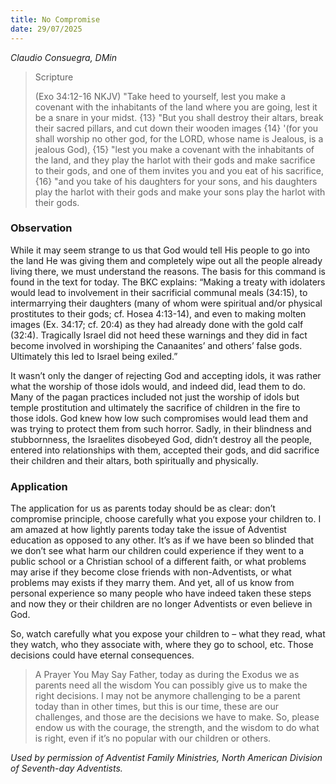 ```yaml
---
title: No Compromise
date: 29/07/2025
---
```


_Claudio Consuegra, DMin_

> <p>Scripture</p>
> (Exo 34:12-16 NKJV) "Take heed to yourself, lest you make a covenant with the inhabitants of the land where you are going, lest it be a snare in your midst. {13} "But you shall destroy their altars, break their sacred pillars, and cut down their wooden images {14} '(for you shall worship no other god, for the LORD, whose name is Jealous, is a jealous God), {15} "lest you make a covenant with the inhabitants of the land, and they play the harlot with their gods and make sacrifice to their gods, and one of them invites you and you eat of his sacrifice, {16} "and you take of his daughters for your sons, and his daughters play the harlot with their gods and make your sons play the harlot with their gods.

### Observation

While it may seem strange to us that God would tell His people to go into the land He was giving them and completely wipe out all the people already living there, we must understand the reasons. The basis for this command is found in the text for today. The BKC explains: “Making a treaty with idolaters would lead to involvement in their sacrificial communal meals (34:15), to intermarrying their daughters (many of whom were spiritual and/or physical prostitutes to their gods; cf. Hosea 4:13-14), and even to making molten images (Ex. 34:17; cf. 20:4) as they had already done with the gold calf (32:4). Tragically Israel did not heed these warnings and they did in fact become involved in worshiping the Canaanites’ and others’ false gods. Ultimately this led to Israel being exiled.”

It wasn’t only the danger of rejecting God and accepting idols, it was rather what the worship of those idols would, and indeed did, lead them to do. Many of the pagan practices included not just the worship of idols but temple prostitution and ultimately the sacrifice of children in the fire to those idols. God knew how low such compromises would lead them and was trying to protect them from such horror. Sadly, in their blindness and stubbornness, the Israelites disobeyed God, didn’t destroy all the people, entered into relationships with them, accepted their gods, and did sacrifice their children and their altars, both spiritually and physically.

### Application

The application for us as parents today should be as clear: don’t compromise principle, choose carefully what you expose your children to. I am amazed at how lightly parents today take the issue of Adventist education as opposed to any other. It’s as if we have been so blinded that we don’t see what harm our children could experience if they went to a public school or a Christian school of a different faith, or what problems may arise if they become close friends with non-Adventists, or what problems may exists if they marry them. And yet, all of us know from personal experience so many people who have indeed taken these steps and now they or their children are no longer Adventists or even believe in God.

So, watch carefully what you expose your children to – what they read, what they watch, who they associate with, where they go to school, etc. Those decisions could have eternal consequences.

> <callout>A Prayer You May Say</callout>
> Father, today as during the Exodus we as parents need all the wisdom You can possibly give us to make the right decisions. I may not be anymore challenging to be a parent today than in other times, but this is our time, these are our challenges, and those are the decisions we have to make. So, please endow us with the courage, the strength, and the wisdom to do what is right, even if it’s no popular with our children or others.

_Used by permission of Adventist Family Ministries, North American Division of Seventh-day Adventists._